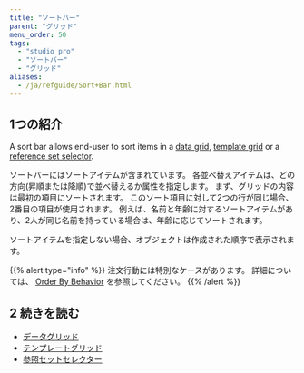 ```yaml
---
title: "ソートバー"
parent: "グリッド"
menu_order: 50
tags:
  - "studio pro"
  - "ソートバー"
  - "グリッド"
aliases:
  - /ja/refguide/Sort+Bar.html
---
```


## 1つの紹介

A sort bar allows end-user to sort items in a [data grid](data-grid), [template grid](template-grid) or a [reference set selector](reference-set-selector).

ソートバーにはソートアイテムが含まれています。 各並べ替えアイテムは、どの方向(昇順または降順)で並べ替えるか属性を指定します。 まず、グリッドの内容は最初の項目にソートされます。 このソート項目に対して2つの行が同じ場合、2番目の項目が使用されます。 例えば、名前と年齢に対するソートアイテムがあり、2人が同じ名前を持っている場合は、年齢に応じてソートされます。

ソートアイテムを指定しない場合、オブジェクトは作成された順序で表示されます。

{{% alert type="info" %}}
注文行動には特別なケースがあります。 詳細については、 [Order By Behavior](ordering-behavior) を参照してください。
{{% /alert %}}

## 2 続きを読む

* [データグリッド](データグリッド)
* [テンプレートグリッド](template-grid)
* [参照セットセレクター](reference-set-selector)
